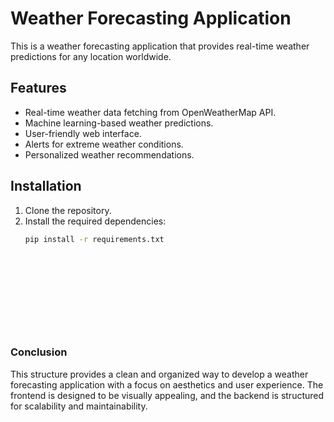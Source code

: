 
# Weather Forecasting Application

This is a weather forecasting application that provides real-time weather predictions for any location worldwide.

## Features
- Real-time weather data fetching from OpenWeatherMap API.
- Machine learning-based weather predictions.
- User-friendly web interface.
- Alerts for extreme weather conditions.
- Personalized weather recommendations.

## Installation
1. Clone the repository.
2. Install the required dependencies:
   ```bash
   pip install -r requirements.txt












### Conclusion
This structure provides a clean and organized way to develop a weather forecasting application with a focus on aesthetics and user experience. The frontend is designed to be visually appealing, and the backend is structured for scalability and maintainability.